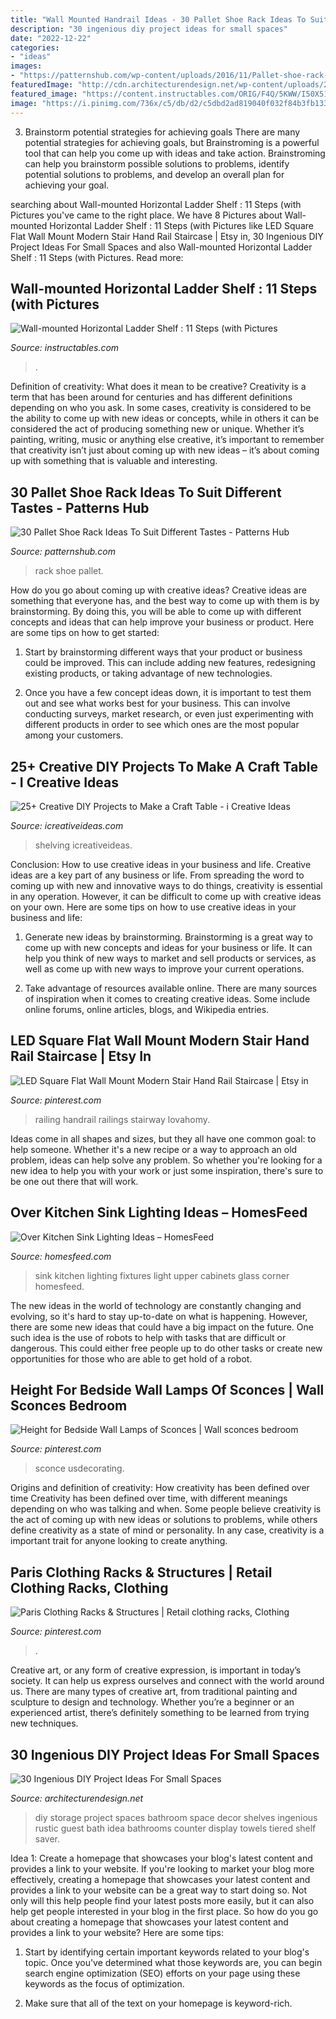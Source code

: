 ```yaml
---
title: "Wall Mounted Handrail Ideas - 30 Pallet Shoe Rack Ideas To Suit Different Tastes"
description: "30 ingenious diy project ideas for small spaces"
date: "2022-12-22"
categories:
- "ideas"
images:
- "https://patternshub.com/wp-content/uploads/2016/11/Pallet-shoe-rack-wall.jpg"
featuredImage: "http://cdn.architecturendesign.net/wp-content/uploads/2016/01/AD-Ingenious-DIY-Project-Ideas-For-Small-Spaces-24.jpg"
featured_image: "https://content.instructables.com/ORIG/F4Q/5KWW/I50X517E/F4Q5KWWI50X517E.jpg?auto=webp&amp;frame=1&amp;width=2100"
image: "https://i.pinimg.com/736x/c5/db/d2/c5dbd2ad819040f032f84b3fb133aadf.jpg"
---
```



3. Brainstorm potential strategies for achieving goals
There are many potential strategies for achieving goals, but Brainstroming is a powerful tool that can help you come up with ideas and take action. Brainstroming can help you brainstorm possible solutions to problems, identify potential solutions to problems, and develop an overall plan for achieving your goal.

	

		
searching about Wall-mounted Horizontal Ladder Shelf : 11 Steps (with Pictures you've came to the right place. We have 8 Pictures about Wall-mounted Horizontal Ladder Shelf : 11 Steps (with Pictures like LED Square Flat Wall Mount Modern Stair Hand Rail Staircase | Etsy in, 30 Ingenious DIY Project Ideas For Small Spaces and also Wall-mounted Horizontal Ladder Shelf : 11 Steps (with Pictures. Read more:
		
    
## Wall-mounted Horizontal Ladder Shelf : 11 Steps (with Pictures

<img loading=lazy src="https://content.instructables.com/ORIG/F4Q/5KWW/I50X517E/F4Q5KWWI50X517E.jpg?auto=webp&amp;frame=1&amp;width=2100" onerror="this.onerror=null;this.src='https://tse2.mm.bing.net/th?id=OIP.GwqetY5xS2jf-suq3S4UxgHaGL&amp;pid=15.1';" alt="Wall-mounted Horizontal Ladder Shelf : 11 Steps (with Pictures">

_Source: instructables.com_

>. 

	

Definition of creativity: What does it mean to be creative?
Creativity is a term that has been around for centuries and has different definitions depending on who you ask. In some cases, creativity is considered to be the ability to come up with new ideas or concepts, while in others it can be considered the act of producing something new or unique. Whether it’s painting, writing, music or anything else creative, it’s important to remember that creativity isn’t just about coming up with new ideas – it’s about coming up with something that is valuable and interesting.

    
## 30 Pallet Shoe Rack Ideas To Suit Different Tastes - Patterns Hub

<img loading=lazy src="https://patternshub.com/wp-content/uploads/2016/11/Pallet-shoe-rack-wall.jpg" onerror="this.onerror=null;this.src='https://tse3.mm.bing.net/th?id=OIP.qxyuwPAL4PpCaahdN3EDbwHaJ3&amp;pid=15.1';" alt="30 Pallet Shoe Rack Ideas To Suit Different Tastes - Patterns Hub">

_Source: patternshub.com_

>rack shoe pallet. 

	

How do you go about coming up with creative ideas?
Creative ideas are something that everyone has, and the best way to come up with them is by brainstorming. By doing this, you will be able to come up with different concepts and ideas that can help improve your business or product. Here are some tips on how to get started:
1. Start by brainstorming different ways that your product or business could be improved. This can include adding new features, redesigning existing products, or taking advantage of new technologies.

2. Once you have a few concept ideas down, it is important to test them out and see what works best for your business. This can involve conducting surveys, market research, or even just experimenting with different products in order to see which ones are the most popular among your customers.


    
## 25+ Creative DIY Projects To Make A Craft Table - I Creative Ideas

<img loading=lazy src="https://www.icreativeideas.com/wp-content/uploads/2016/09/crafttable20.jpg" onerror="this.onerror=null;this.src='https://tse3.mm.bing.net/th?id=OIP.1WRjvtx4O2jCLy_vej2ChwHaLH&amp;pid=15.1';" alt="25+ Creative DIY Projects to Make a Craft Table - i Creative Ideas">

_Source: icreativeideas.com_

>shelving icreativeideas. 

	

Conclusion: How to use creative ideas in your business and life.
Creative ideas are a key part of any business or life. From spreading the word to coming up with new and innovative ways to do things, creativity is essential in any operation. However, it can be difficult to come up with creative ideas on your own. Here are some tips on how to use creative ideas in your business and life: 
1) Generate new ideas by brainstorming. Brainstorming is a great way to come up with new concepts and ideas for your business or life. It can help you think of new ways to market and sell products or services, as well as come up with new ways to improve your current operations. 

2) Take advantage of resources available online. There are many sources of inspiration when it comes to creating creative ideas. Some include online forums, online articles, blogs, and Wikipedia entries.

    
## LED Square Flat Wall Mount Modern Stair Hand Rail Staircase | Etsy In

<img loading=lazy src="https://i.pinimg.com/736x/09/d0/2b/09d02b1eb357331ec29368b8fe8f539e.jpg" onerror="this.onerror=null;this.src='https://tse2.mm.bing.net/th?id=OIP.rXr9QyVpBJPol1OKw9ZbnwHaJ3&amp;pid=15.1';" alt="LED Square Flat Wall Mount Modern Stair Hand Rail Staircase | Etsy in">

_Source: pinterest.com_

>railing handrail railings stairway lovahomy. 

	

Ideas come in all shapes and sizes, but they all have one common goal: to help someone. Whether it's a new recipe or a way to approach an old problem, ideas can help solve any problem. So whether you're looking for a new idea to help you with your work or just some inspiration, there's sure to be one out there that will work.

    
## Over Kitchen Sink Lighting Ideas – HomesFeed

<img loading=lazy src="https://homesfeed.com/wp-content/uploads/2015/08/Wall-light-fixtures-over-the-kitchen-sink-small-corner-kitchen-set-white-painted-cabinets-upper-cabinets-with-glass-door-.jpg" onerror="this.onerror=null;this.src='https://tse2.mm.bing.net/th?id=OIP.7fQH8bp7uD-_MnkzHEaFIgHaJ4&amp;pid=15.1';" alt="Over Kitchen Sink Lighting Ideas – HomesFeed">

_Source: homesfeed.com_

>sink kitchen lighting fixtures light upper cabinets glass corner homesfeed. 

	

The new ideas in the world of technology are constantly changing and evolving, so it's hard to stay up-to-date on what is happening. However, there are some new ideas that could have a big impact on the future. One such idea is the use of robots to help with tasks that are difficult or dangerous. This could either free people up to do other tasks or create new opportunities for those who are able to get hold of a robot.

    
## Height For Bedside Wall Lamps Of Sconces | Wall Sconces Bedroom

<img loading=lazy src="https://i.pinimg.com/736x/c5/db/d2/c5dbd2ad819040f032f84b3fb133aadf.jpg" onerror="this.onerror=null;this.src='https://tse3.mm.bing.net/th?id=OIP.wmFTVWaYSt9e9XtmzseQsAHaE6&amp;pid=15.1';" alt="Height for Bedside Wall Lamps of Sconces | Wall sconces bedroom">

_Source: pinterest.com_

>sconce usdecorating. 

	

Origins and definition of creativity: How creativity has been defined over time
Creativity has been defined over time, with different meanings depending on who was talking and when. Some people believe creativity is the act of coming up with new ideas or solutions to problems, while others define creativity as a state of mind or personality. In any case, creativity is a important trait for anyone looking to create anything.

    
## Paris Clothing Racks &amp; Structures | Retail Clothing Racks, Clothing

<img loading=lazy src="https://i.pinimg.com/736x/db/6a/aa/db6aaadde201f20688b81435f6446210.jpg" onerror="this.onerror=null;this.src='https://tse3.mm.bing.net/th?id=OIP.iwhmVace_1MTrfVNfgbVCAHaLH&amp;pid=15.1';" alt="Paris Clothing Racks &amp; Structures | Retail clothing racks, Clothing">

_Source: pinterest.com_

>. 

	

Creative art, or any form of creative expression, is important in today’s society. It can help us express ourselves and connect with the world around us. There are many types of creative art, from traditional painting and sculpture to design and technology. Whether you’re a beginner or an experienced artist, there’s definitely something to be learned from trying new techniques.

    
## 30 Ingenious DIY Project Ideas For Small Spaces

<img loading=lazy src="http://cdn.architecturendesign.net/wp-content/uploads/2016/01/AD-Ingenious-DIY-Project-Ideas-For-Small-Spaces-24.jpg" onerror="this.onerror=null;this.src='https://tse4.mm.bing.net/th?id=OIP.i7Loic3OiM3XkqHPTrpAaQHaLH&amp;pid=15.1';" alt="30 Ingenious DIY Project Ideas For Small Spaces">

_Source: architecturendesign.net_

>diy storage project spaces bathroom space decor shelves ingenious rustic guest bath idea bathrooms counter display towels tiered shelf saver. 

	

Idea 1: Create a homepage that showcases your blog's latest content and provides a link to your website.
If you're looking to market your blog more effectively, creating a homepage that showcases your latest content and provides a link to your website can be a great way to start doing so. Not only will this help people find your latest posts more easily, but it can also help get people interested in your blog in the first place. So how do you go about creating a homepage that showcases your latest content and provides a link to your website? Here are some tips:
1. Start by identifying certain important keywords related to your blog's topic. Once you've determined what those keywords are, you can begin search engine optimization (SEO) efforts on your page using these keywords as the focus of optimization.

2. Make sure that all of the text on your homepage is keyword-rich.

